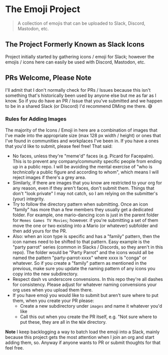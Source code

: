 # The Emoji Project

> A collection of emojis that can be uploaded to Slack, Discord, Mastodon, etc.

## The Project Formerly Known as Slack Icons

Project initially started by gathering icons / emoji for Slack; however the emojis / icons here can easily be used with Discord, Mastodon, etc.

## PRs Welcome, Please Note

I'll admit that I don't normally check for PRs / Issues because this isn't something that's historically been used by anyone else but me as far as I know. So if you do have an PR / Issue that you've submitted and we happen to be in a shared Slack (or Discord) I'd recommend DMing me there. 😅

### Rules for Adding Images

The majority of the Icons / Emoji in here are a combination of images that I've made into the appropriate size (max 128 px width / height) or ones that I've found in communities and workplaces I've been in. If you have a ones that you'd like to submit, please feel free! That said:

* No faces, unless they're "meme'd" faces (e.g. Picard for Facepalm). This is to prevent any company/community specific people from ending up in a public repo. I will be avoiding the mental exercise of "who is _technically_ a public figure and according to whom", which means I will reject images if there's a grey area.
* Similarly, if there are images that you know are restricted to your org for any reason, even if they aren't faces, don't submit them. Things that don't "look private" I may not catch, so I am relying on the submitter's (your) integrity.
* Try to follow the directory pattern when submitting. Once an icon "family" has more than a few members they usually get a dedicated folder. For example, one mario-dancing icon is just in the parent folder for `Memes Games TV Movies`; however. if you're submitting a set of them move the one or two existing into a Mario (or whatever) subfolder and then add yours for the PR.
* Also: when an icon type is specific and has a "family" pattern, then the icon names need to be shifted to that pattern. Easy example is the "party parrot" series (common in Slacks / Discords, so they aren't in this repo). The folder would be "Party Parrot" and the icons would all be named the pattern "party-parrot-xxxx" where xxxx is "conga" or whatever. So if you create a "family" pattern as mentioned in the previous, make sure you update the naming pattern of any icons you copy into the new subdirectory.
* Respect dash vs underscore convensions. In this repo they're all dashes for consistency. Please adjust for whatever naming convensions your org uses when you upload them there.
* If you have emoji you would like to submit but aren't sure where to put them, when you create your PR please:
  * Create a new subdirectory under `images` and name it whatever you'd like
  * Call this out when you create the PR itself, e.g. "Not sure where to put these, they are all in the `NEW` directory.

**Note** I keep backlogging a way to batch load the emoji into a Slack, mainly because this project gets the most attention when I join an org and start adding them, so. Anyway if anyone wants to PR or submit thoughts for that feel free.
